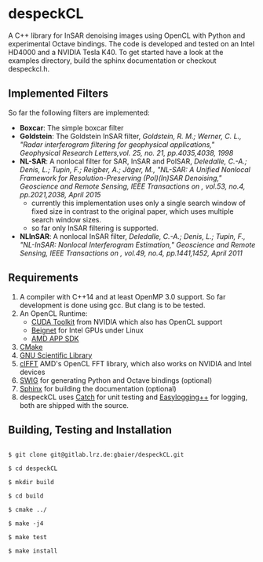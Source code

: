 despeckCL
=========

A C++ library for InSAR denoising images using OpenCL with Python and experimental Octave bindings.
The code is developed and tested on an Intel HD4000 and a NVIDIA Tesla K40.
To get started have a look at the examples directory, build the sphinx documentation or checkout despeckcl.h.

Implemented Filters
-------------------

So far the following filters are implemented:

* **Boxcar**: The simple boxcar filter
* **Goldstein**: The Goldstein InSAR filter, *Goldstein, R. M.; Werner, C. L., "Radar interferogram filtering for geophysical applications," Geophysical Research Letters,vol. 25, no. 21, pp.4035,4038, 1998*
* **NL-SAR**: A nonlocal filter for SAR, InSAR and PolSAR, *Deledalle, C.-A.; Denis, L.; Tupin, F.; Reigber, A.; Jäger, M., "NL-SAR: A Unified Nonlocal Framework for Resolution-Preserving (Pol)(In)SAR Denoising," Geoscience and Remote Sensing, IEEE Transactions on , vol.53, no.4, pp.2021,2038, April 2015*
    * currently this implementation uses only a single search window of fixed size in contrast to the original paper, which uses multiple search window sizes.
    * so far only InSAR filtering is supported.
* **NLInSAR**: A nonlocal InSAR filter, *Deledalle, C.-A.; Denis, L.; Tupin, F., "NL-InSAR: Nonlocal Interferogram Estimation," Geoscience and Remote Sensing, IEEE Transactions on , vol.49, no.4, pp.1441,1452, April 2011*

Requirements
------------

1. A compiler with C++14 and at least OpenMP 3.0 support. So far development is done using gcc. But clang is to be tested.
2. An OpenCL Runtime:
    * <a href="https://developer.nvidia.com/cuda-toolkit">CUDA Toolkit</a> from NVIDIA which also has OpenCL support
    * <a href="http://www.freedesktop.org/wiki/Software/Beignet/">Beignet</a> for Intel GPUs under Linux
    * <a href="http://developer.amd.com/tools-and-sdks/opencl-zone/amd-accelerated-parallel-processing-app-sdk/">AMD APP SDK</a>
3. <a href="https://cmake.org/">CMake</a>
4. <a href="https://www.gnu.org/software/gsl/">GNU Scientific Library</a>
5. <a href="https://github.com/clMathLibraries/clFFT">clFFT</a> AMD's OpenCL FFT library, which also works on NVIDIA and Intel devices
6. <a href="http://swig.org/">SWIG</a> for generating Python and Octave bindings (optional)
7. <a href="http://sphinx-doc.org/">Sphinx</a> for building the documentation (optional)
8. despeckCL uses <a href="https://github.com/philsquared/Catch">Catch</a> for unit testing and <a href="https://github.com/easylogging/easyloggingpp/">Easylogging++</a> for logging, both are shipped with the source.

Building, Testing and Installation
----------------------------------

```shell

$ git clone git@gitlab.lrz.de:gbaier/despeckCL.git

$ cd despeckCL

$ mkdir build

$ cd build

$ cmake ../

$ make -j4

$ make test

$ make install
```
